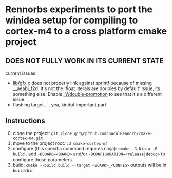 # Rennorbs experiments to port the winidea setup for compiling to cortex-m4 to a cross platform cmake project

## **DOES NOT FULLY WORK IN ITS CURRENT STATE**
current issues: 
- [lib/gfx.c](lib/gfx.c:539) does not properly link against sprintf because of missing __aeabi_f2d. It's not the 'float literals are doubles by default' issue, its something else. Enable [-Wdouble-promotion](./CMakeLists.txt:94) to see that it's a different issue. 
- flashing target. ... yea, kindof important part 

## Instructions

0. clone the project: `git clone git@github.com:SaculRennorb/cmake-cortex-m4.git`
1. move to the project root: `cd cmake-cortex-m4`
2. configure (this specific command requires ninja): `cmake -G Ninja -B build` . add `-DBOARD=<BOARD>` and/or `-DCONFIGURATION=<release|debug>` to configure those parameters
4. build: `cmake --build build --target <BOARD>_<CONFIG>` outputs will be in `build/bin`